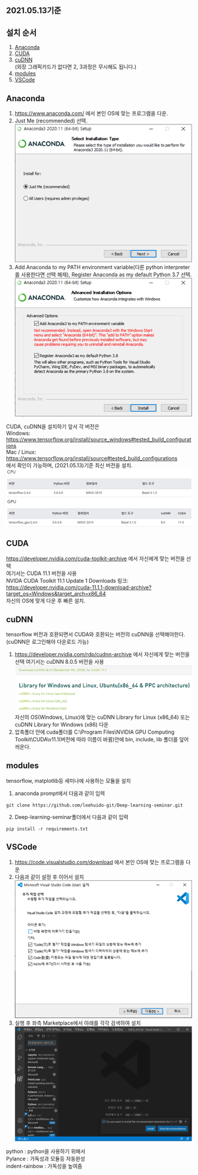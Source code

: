 ## 2021.05.13기준
## 설치 순서
1. [Anaconda](#Anaconda)
2. [CUDA](#CUDA)
3. [cuDNN](#cuDNN)  
  (외장 그래픽카드가 없다면 2, 3과정은 무시해도 됩니다.)
4. [modules](#modules)
5. [VSCode](#VSCode)
  
  
## Anaconda
1. https://www.anaconda.com/ 에서 본인 OS에 맞는 프로그램을 다운.
2. Just Me (recommended) 선택.  
![anaconda_install_1](../img/anaconda_install_1.png)
3. Add Anaconda to my PATH environment variable(다른 python interpreter를 사용한다면 선택 해제), Register Anaconda as my default Python 3.7 선택.  
![anaconda_install_2](../img/anaconda_install_2.png)
  
  
CUDA, cuDNN을 설치하기 앞서 각 버전은  
Windows:  https://www.tensorflow.org/install/source_windows#tested_build_configurations  
Mac / Linux: https://www.tensorflow.org/install/source#tested_build_configurations  
에서 확인이 가능하며, (2021.05.13)기준 최신 버전을 설치.  
![CUDA_install_1](../img/CUDA_install_1.png)  
![cuDNN_install_1](../img/cuDNN_install_1.png)  
  
## CUDA
https://developer.nvidia.com/cuda-toolkit-archive 에서 자신에게 맞는 버전을 선택    
여기서는 CUDA 11.1 버전을 사용  
NVIDA CUDA Toolkit 11.1 Update 1 Downloads 링크: https://developer.nvidia.com/cuda-11.1.1-download-archive?target_os=Windows&target_arch=x86_64  
자신의 OS에 맞게 다운 후 빠른 설치.

## cuDNN
tensorflow 버전과 호환되면서 CUDA와 호환되는 버전의 cuDNN을 선택해야한다.(cuDNN은 로그인해야 다운로드 가능)  
1. https://developer.nvidia.com/rdp/cudnn-archive 에서 자신에게 맞는 버전을 선택
여기서는 cuDNN 8.0.5 버전을 사용  
![cuDNN_install_2](../img/cuDNN_install_2.png)  
자신의 OS(Windows, Linux)에 맞는 cuDNN Library for Linux (x86_64) 또는 cuDNN Library for Windows (x86) 다운  
2. 압축폴더 안에 cuda폴더를  C:\Program Files\NVIDIA GPU Computing Toolkit\CUDA\v11.1(버전에 따라 이름이 바뀜)안에 bin, include, lib 폴더를 덮어씌운다.  

## modules
tensorflow, matplotlib등 세미나에 사용하는 모듈을 설치  
1. anaconda prompt에서 다음과 같이 입력
```
git clone https://github.com/leehuido-git/Deep-learning-seminar.git
```
2. Deep-learning-seminar폴더에서 다음과 같이 입력
```
pip install -r requirements.txt
```

## VSCode
1. https://code.visualstudio.com/download 에서 본인 OS에 맞는 프로그램을 다운  
2. 다음과 같이 설정 후 이어서 설치  
![VSCode_install_1](../img/VSCode_install_1.png)  
3. 실행 후 좌측 Marketplace에서 아래를 각각 검색하여 설치
![VSCode_install_2](../img/VSCode_install_2.png)  
  
python : python을 사용하기 위해서  
Pylance : 가독성과 모듈등 자동완성  
indent-rainbow : 가독성을 높여줌
  